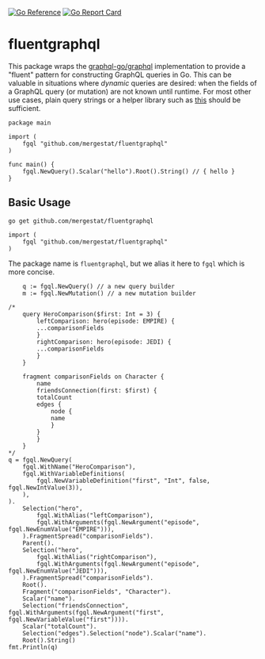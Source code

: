 [![Go Reference](https://pkg.go.dev/badge/github.com/mergestat/fluentgraphql.svg)](https://pkg.go.dev/github.com/mergestat/fluentgraphql)
[![Go Report Card](https://goreportcard.com/badge/github.com/mergestat/fluentgraphql)](https://goreportcard.com/report/github.com/mergestat/fluentgraphql)


# fluentgraphql

This package wraps the [graphql-go/graphql](https://github.com/graphql-go/graphql) implementation to provide a "fluent" pattern for constructing GraphQL queries in Go.
This can be valuable in situations where *dynamic* queries are desired: when the fields of a GraphQL query (or mutation) are not known until runtime.
For most other use cases, plain query strings or a helper library such as [this](https://github.com/shurcooL/graphql) should be sufficient.

```golang
package main

import (
    fgql "github.com/mergestat/fluentgraphql"
)

func main() {
    fgql.NewQuery().Scalar("hello").Root().String() // { hello }
}
```

## Basic Usage

`go get github.com/mergestat/fluentgraphql`

```golang
import (
    fgql "github.com/mergestat/fluentgraphql"
)
```

The package name is `fluentgraphql`, but we alias it here to `fgql` which is more concise.

```golang
    q := fgql.NewQuery() // a new query builder
    m := fgql.NewMutation() // a new mutation builder
```

```golang
/*
    query HeroComparison($first: Int = 3) {
        leftComparison: hero(episode: EMPIRE) {
        ...comparisonFields
        }
        rightComparison: hero(episode: JEDI) {
        ...comparisonFields
        }
    }

    fragment comparisonFields on Character {
        name
        friendsConnection(first: $first) {
        totalCount
        edges {
            node {
            name
            }
        }
        }
    }
*/
q = fgql.NewQuery(
    fgql.WithName("HeroComparison"),
    fgql.WithVariableDefinitions(
        fgql.NewVariableDefinition("first", "Int", false, fgql.NewIntValue(3)),
    ),
).
    Selection("hero",
        fgql.WithAlias("leftComparison"),
        fgql.WithArguments(fgql.NewArgument("episode", fgql.NewEnumValue("EMPIRE"))),
    ).FragmentSpread("comparisonFields").
    Parent().
    Selection("hero",
        fgql.WithAlias("rightComparison"),
        fgql.WithArguments(fgql.NewArgument("episode", fgql.NewEnumValue("JEDI"))),
    ).FragmentSpread("comparisonFields").
    Root().
    Fragment("comparisonFields", "Character").
    Scalar("name").
    Selection("friendsConnection", fgql.WithArguments(fgql.NewArgument("first", fgql.NewVariableValue("first")))).
    Scalar("totalCount").
    Selection("edges").Selection("node").Scalar("name").
    Root().String()
fmt.Println(q)
```
